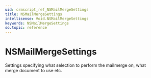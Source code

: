 ```yaml
---
uid: crmscript_ref_NSMailMergeSettings
title: NSMailMergeSettings
intellisense: Void.NSMailMergeSettings
keywords: NSMailMergeSettings
so.topic: reference
---
```


# NSMailMergeSettings

Settings specifying what selection to perform the mailmerge on, what merge document to use etc.
